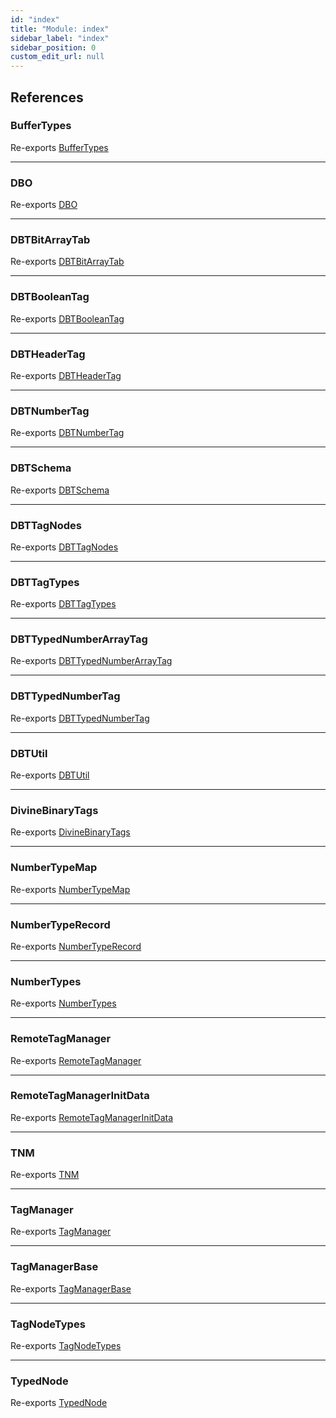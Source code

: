 ```yaml
---
id: "index"
title: "Module: index"
sidebar_label: "index"
sidebar_position: 0
custom_edit_url: null
---
```


## References

### BufferTypes

Re-exports [BufferTypes](DBT_Types_Util_types.md#buffertypes)

___

### DBO

Re-exports [DBO](DBO_DivineBinaryObject.md#dbo)

___

### DBTBitArrayTab

Re-exports [DBTBitArrayTab](DBT_Types_DBTSchema_types.md#dbtbitarraytab)

___

### DBTBooleanTag

Re-exports [DBTBooleanTag](DBT_Types_DBTSchema_types.md#dbtbooleantag)

___

### DBTHeaderTag

Re-exports [DBTHeaderTag](DBT_Types_DBTSchema_types.md#dbtheadertag)

___

### DBTNumberTag

Re-exports [DBTNumberTag](DBT_Types_DBTSchema_types.md#dbtnumbertag)

___

### DBTSchema

Re-exports [DBTSchema](DBT_Types_DBTSchema_types.md#dbtschema)

___

### DBTTagNodes

Re-exports [DBTTagNodes](DBT_Types_DBTSchema_types.md#dbttagnodes)

___

### DBTTagTypes

Re-exports [DBTTagTypes](DBT_Types_DBTSchema_types.md#dbttagtypes)

___

### DBTTypedNumberArrayTag

Re-exports [DBTTypedNumberArrayTag](DBT_Types_DBTSchema_types.md#dbttypednumberarraytag)

___

### DBTTypedNumberTag

Re-exports [DBTTypedNumberTag](DBT_Types_DBTSchema_types.md#dbttypednumbertag)

___

### DBTUtil

Re-exports [DBTUtil](DBT_Util_DBTUtil.md#dbtutil)

___

### DivineBinaryTags

Re-exports [DivineBinaryTags](DBT_DivineBinaryTags.md#divinebinarytags)

___

### NumberTypeMap

Re-exports [NumberTypeMap](DBT_Util_DBTUtil.md#numbertypemap)

___

### NumberTypeRecord

Re-exports [NumberTypeRecord](DBT_Util_DBTUtil.md#numbertyperecord)

___

### NumberTypes

Re-exports [NumberTypes](DBT_Types_DBTSchema_types.md#numbertypes)

___

### RemoteTagManager

Re-exports [RemoteTagManager](../classes/DBT_RemoteTagManager.RemoteTagManager.md)

___

### RemoteTagManagerInitData

Re-exports [RemoteTagManagerInitData](DBT_Types_Util_types.md#remotetagmanagerinitdata)

___

### TNM

Re-exports [TNM](DBO_NodeMaker.md#tnm)

___

### TagManager

Re-exports [TagManager](../classes/DBT_TagManager.TagManager.md)

___

### TagManagerBase

Re-exports [TagManagerBase](../classes/DBT_Classes_TagManagerBase.TagManagerBase.md)

___

### TagNodeTypes

Re-exports [TagNodeTypes](DBT_Util_DBTUtil.md#tagnodetypes)

___

### TypedNode

Re-exports [TypedNode](../classes/DBO_Classes_TypedNode.TypedNode.md)
